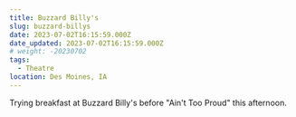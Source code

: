 ```yaml
---
title: Buzzard Billy's
slug: buzzard-billys
date: 2023-07-02T16:15:59.000Z
date_updated: 2023-07-02T16:15:59.000Z
# weight: -20230702
tags:
  - Theatre
location: Des Moines, IA
---
```


Trying breakfast at Buzzard Billy's before "Ain't Too Proud" this afternoon.
